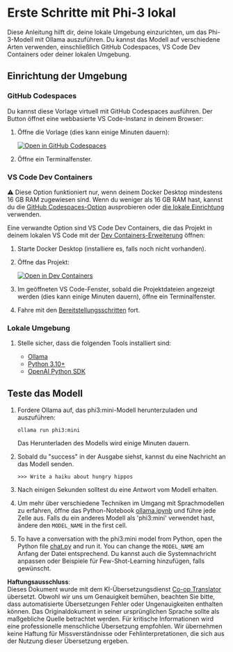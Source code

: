 <!--
CO_OP_TRANSLATOR_METADATA:
{
  "original_hash": "3edae6aebc3d0143037109e8af58f1ac",
  "translation_date": "2025-03-27T05:40:02+00:00",
  "source_file": "md\\01.Introduction\\01\\01.EnvironmentSetup.md",
  "language_code": "de"
}
-->
# Erste Schritte mit Phi-3 lokal

Diese Anleitung hilft dir, deine lokale Umgebung einzurichten, um das Phi-3-Modell mit Ollama auszuführen. Du kannst das Modell auf verschiedene Arten verwenden, einschließlich GitHub Codespaces, VS Code Dev Containers oder deiner lokalen Umgebung.

## Einrichtung der Umgebung

### GitHub Codespaces

Du kannst diese Vorlage virtuell mit GitHub Codespaces ausführen. Der Button öffnet eine webbasierte VS Code-Instanz in deinem Browser:

1. Öffne die Vorlage (dies kann einige Minuten dauern):

    [![Open in GitHub Codespaces](https://github.com/codespaces/badge.svg)](https://codespaces.new/microsoft/phi-3cookbook)

2. Öffne ein Terminalfenster.

### VS Code Dev Containers

⚠️ Diese Option funktioniert nur, wenn deinem Docker Desktop mindestens 16 GB RAM zugewiesen sind. Wenn du weniger als 16 GB RAM hast, kannst du die [GitHub Codespaces-Option](../../../../../md/01.Introduction/01) ausprobieren oder [die lokale Einrichtung](../../../../../md/01.Introduction/01) verwenden.

Eine verwandte Option sind VS Code Dev Containers, die das Projekt in deinem lokalen VS Code mit der [Dev Containers-Erweiterung](https://marketplace.visualstudio.com/items?itemName=ms-vscode-remote.remote-containers) öffnen:

1. Starte Docker Desktop (installiere es, falls noch nicht vorhanden).
2. Öffne das Projekt:

    [![Open in Dev Containers](https://img.shields.io/static/v1?style=for-the-badge&label=Dev%20Containers&message=Open&color=blue&logo=visualstudiocode)](https://vscode.dev/redirect?url=vscode://ms-vscode-remote.remote-containers/cloneInVolume?url=https://github.com/microsoft/phi-3cookbook)

3. Im geöffneten VS Code-Fenster, sobald die Projektdateien angezeigt werden (dies kann einige Minuten dauern), öffne ein Terminalfenster.
4. Fahre mit den [Bereitstellungsschritten](../../../../../md/01.Introduction/01) fort.

### Lokale Umgebung

1. Stelle sicher, dass die folgenden Tools installiert sind:

    * [Ollama](https://ollama.com/)
    * [Python 3.10+](https://www.python.org/downloads/)
    * [OpenAI Python SDK](https://pypi.org/project/openai/)

## Teste das Modell

1. Fordere Ollama auf, das phi3:mini-Modell herunterzuladen und auszuführen:

    ```shell
    ollama run phi3:mini
    ```

    Das Herunterladen des Modells wird einige Minuten dauern.

2. Sobald du "success" in der Ausgabe siehst, kannst du eine Nachricht an das Modell senden.

    ```shell
    >>> Write a haiku about hungry hippos
    ```

3. Nach einigen Sekunden solltest du eine Antwort vom Modell erhalten.

4. Um mehr über verschiedene Techniken im Umgang mit Sprachmodellen zu erfahren, öffne das Python-Notebook [ollama.ipynb](../../../../../code/01.Introduce/ollama.ipynb) und führe jede Zelle aus. Falls du ein anderes Modell als 'phi3:mini' verwendet hast, ändere den `MODEL_NAME` in the first cell.

5. To have a conversation with the phi3:mini model from Python, open the Python file [chat.py](../../../../../code/01.Introduce/chat.py) and run it. You can change the `MODEL_NAME` am Anfang der Datei entsprechend. Du kannst auch die Systemnachricht anpassen oder Beispiele für Few-Shot-Learning hinzufügen, falls gewünscht.

**Haftungsausschluss**:  
Dieses Dokument wurde mit dem KI-Übersetzungsdienst [Co-op Translator](https://github.com/Azure/co-op-translator) übersetzt. Obwohl wir uns um Genauigkeit bemühen, beachten Sie bitte, dass automatisierte Übersetzungen Fehler oder Ungenauigkeiten enthalten können. Das Originaldokument in seiner ursprünglichen Sprache sollte als maßgebliche Quelle betrachtet werden. Für kritische Informationen wird eine professionelle menschliche Übersetzung empfohlen. Wir übernehmen keine Haftung für Missverständnisse oder Fehlinterpretationen, die sich aus der Nutzung dieser Übersetzung ergeben.